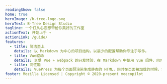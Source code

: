 ```yaml
---
readingShow: false
home: true
heroImage: /b-tree-logo.svg
heroText: B-Tree Design Studio
tagline: 一个打从心底想带给你美好的工作室
actionText: 开始上手 →
actionLink: /guide/
features:
  - title: 简洁至上
    details: 以 Markdown 为中心的项目结构，以最少的配置帮助你专注于写作。
  - title: Vue驱动
    details: 享受 Vue + webpack 的开发体验，在 Markdown 中使用 Vue 组件，同时可以使用 Vue 来开发自定义主题。
  - title: 高性能
    details: VuePress 为每个页面预渲染生成静态的 HTML，同时在页面被加载的时候，将作为 SPA 运行。
footer: Mozilla Licensed | Copyright © 2020-present moecopilot
---
```

